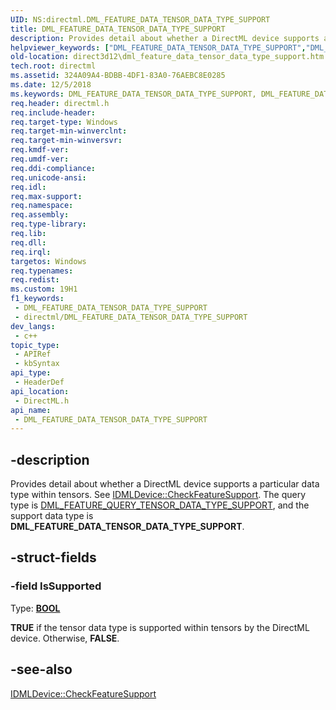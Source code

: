 ```yaml
---
UID: NS:directml.DML_FEATURE_DATA_TENSOR_DATA_TYPE_SUPPORT
title: DML_FEATURE_DATA_TENSOR_DATA_TYPE_SUPPORT
description: Provides detail about whether a DirectML device supports a particular data type within tensors.
helpviewer_keywords: ["DML_FEATURE_DATA_TENSOR_DATA_TYPE_SUPPORT","DML_FEATURE_DATA_TENSOR_DATA_TYPE_SUPPORT structure","direct3d12.dml_feature_data_tensor_data_type_support","directml/DML_FEATURE_DATA_TENSOR_DATA_TYPE_SUPPORT"]
old-location: direct3d12\dml_feature_data_tensor_data_type_support.htm
tech.root: directml
ms.assetid: 324A09A4-BDBB-4DF1-83A0-76AEBC8E0285
ms.date: 12/5/2018
ms.keywords: DML_FEATURE_DATA_TENSOR_DATA_TYPE_SUPPORT, DML_FEATURE_DATA_TENSOR_DATA_TYPE_SUPPORT structure, direct3d12.dml_feature_data_tensor_data_type_support, directml/DML_FEATURE_DATA_TENSOR_DATA_TYPE_SUPPORT
req.header: directml.h
req.include-header: 
req.target-type: Windows
req.target-min-winverclnt: 
req.target-min-winversvr: 
req.kmdf-ver: 
req.umdf-ver: 
req.ddi-compliance: 
req.unicode-ansi: 
req.idl: 
req.max-support: 
req.namespace: 
req.assembly: 
req.type-library: 
req.lib: 
req.dll: 
req.irql: 
targetos: Windows
req.typenames: 
req.redist: 
ms.custom: 19H1
f1_keywords:
 - DML_FEATURE_DATA_TENSOR_DATA_TYPE_SUPPORT
 - directml/DML_FEATURE_DATA_TENSOR_DATA_TYPE_SUPPORT
dev_langs:
 - c++
topic_type:
 - APIRef
 - kbSyntax
api_type:
 - HeaderDef
api_location:
 - DirectML.h
api_name:
 - DML_FEATURE_DATA_TENSOR_DATA_TYPE_SUPPORT
---
```


## -description

Provides detail about whether a DirectML device supports a particular data type within tensors. See [IDMLDevice::CheckFeatureSupport](/windows/win32/api/directml/nf-directml-idmldevice-checkfeaturesupport). The query type is [DML_FEATURE_QUERY_TENSOR_DATA_TYPE_SUPPORT](/windows/win32/api/directml/ns-directml-dml_feature_query_tensor_data_type_support), and
      the support data type is <b>DML_FEATURE_DATA_TENSOR_DATA_TYPE_SUPPORT</b>.

## -struct-fields

### -field IsSupported

Type: <b><a href="/windows/desktop/WinProg/windows-data-types">BOOL</a></b>

<b>TRUE</b> if the tensor data type is supported within tensors by the DirectML device. Otherwise, <b>FALSE</b>.

## -see-also
[IDMLDevice::CheckFeatureSupport](/windows/win32/api/directml/nf-directml-idmldevice-checkfeaturesupport)
